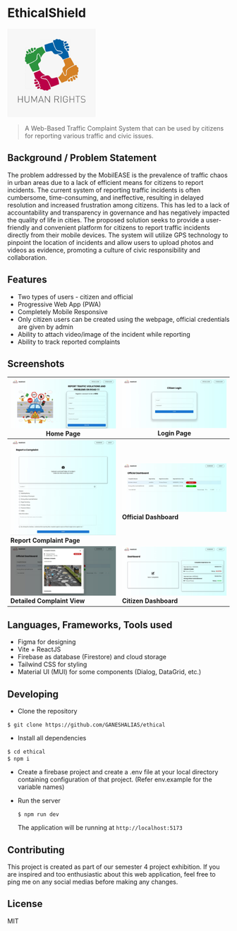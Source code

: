 # EthicalShield

<img src="./public/logo.png" alt="logo" width=200 height=200>


> A Web-Based Traffic Complaint System that can be used by citizens for reporting various traffic and civic issues.

## Background / Problem Statement

The problem addressed by the MobilEASE is the prevalence of traffic chaos in urban areas due to a lack of efficient means for citizens to report incidents. The current system of reporting traffic incidents is often cumbersome, time-consuming, and ineffective, resulting in delayed resolution and increased frustration among citizens. This has led to a lack of accountability and transparency in governance and has negatively impacted the quality of life in cities. The proposed solution seeks to provide a user-friendly and convenient platform for citizens to report traffic incidents directly from their mobile devices. The system will utilize GPS technology to pinpoint the location of incidents and allow users to upload photos and videos as evidence, promoting a culture of civic responsibility
and collaboration.

## Features

- Two types of users - citizen and official
- Progressive Web App (PWA)
- Completely Mobile Responsive
- Only citizen users can be created using the webpage, official credentials are given by admin
- Ability to attach video/image of the incident while reporting
- Ability to track reported complaints

## Screenshots

| ![Screenshot 1](./doc/screenshot-1.jpg) Home Page                   | ![Screenshot 5](./doc/screenshot-6.jpg) **Login Page**         |
| ------------------------------------------------------------------- | -------------------------------------------------------------- |
| ![Screenshot 3](./doc/screenshot-3.jpg) **Report Complaint Page**   | ![Screenshot 4](./doc/screenshot-4.jpg) **Official Dashboard** |
| ![Screenshot 5](./doc/screenshot-5.jpg) **Detailed Complaint View** | ![Screenshot 2](./doc/screenshot-2.jpg) **Citizen Dashboard**  |

## Languages, Frameworks, Tools used

- Figma for designing
- Vite + ReactJS
- Firebase as database (Firestore) and cloud storage
- Tailwind CSS for styling
- Material UI (MUI) for some components (Dialog, DataGrid, etc.)

## Developing

- Clone the repository
```shell
$ git clone https://github.com/GANESHALIAS/ethical
```
- Install all dependencies

```shell
$ cd ethical
$ npm i
```
- Create a firebase project and create a .env file at your local directory containing configuration of that project.
(Refer env.example for the variable names)

- Run the server
    ```shell
    $ npm run dev
    ```

    The application will be running at `http://localhost:5173`

## Contributing

This project is created as part of our semester 4 project exhibition. If you are inspired and too enthusiastic about this web application, feel free to ping me on any social medias before making any changes.

## License

MIT
